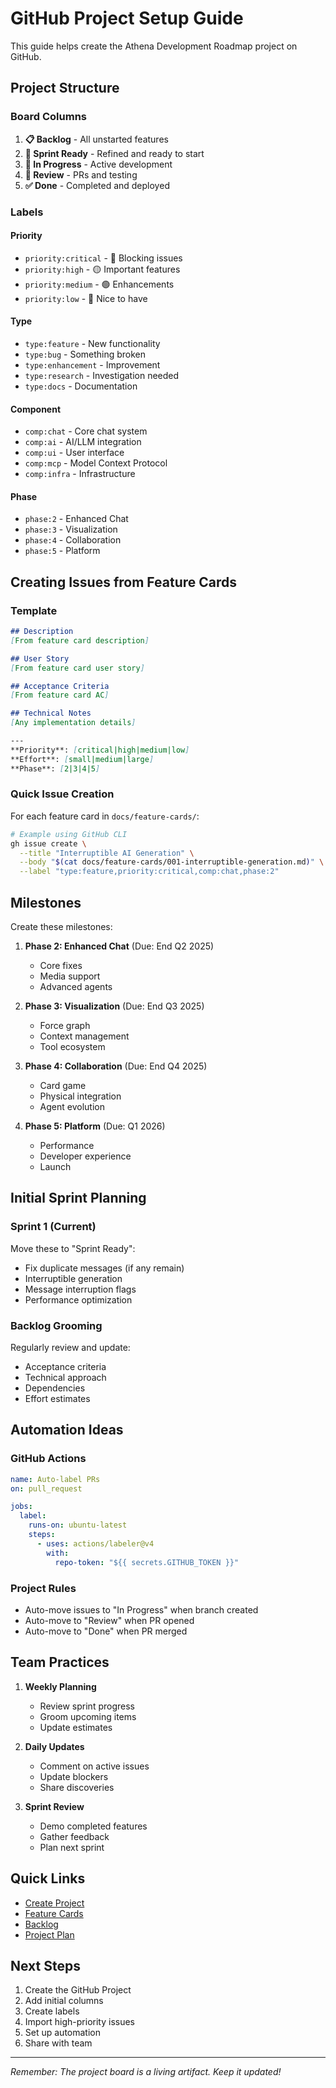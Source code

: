 # GitHub Project Setup Guide

This guide helps create the Athena Development Roadmap project on GitHub.

## Project Structure

### Board Columns
1. **📋 Backlog** - All unstarted features
2. **🎯 Sprint Ready** - Refined and ready to start
3. **🚧 In Progress** - Active development
4. **👀 Review** - PRs and testing
5. **✅ Done** - Completed and deployed

### Labels

#### Priority
- `priority:critical` - 🔴 Blocking issues
- `priority:high` - 🟡 Important features
- `priority:medium` - 🟢 Enhancements
- `priority:low` - 🔵 Nice to have

#### Type
- `type:feature` - New functionality
- `type:bug` - Something broken
- `type:enhancement` - Improvement
- `type:research` - Investigation needed
- `type:docs` - Documentation

#### Component
- `comp:chat` - Core chat system
- `comp:ai` - AI/LLM integration
- `comp:ui` - User interface
- `comp:mcp` - Model Context Protocol
- `comp:infra` - Infrastructure

#### Phase
- `phase:2` - Enhanced Chat
- `phase:3` - Visualization
- `phase:4` - Collaboration
- `phase:5` - Platform

## Creating Issues from Feature Cards

### Template

```markdown
## Description
[From feature card description]

## User Story
[From feature card user story]

## Acceptance Criteria
[From feature card AC]

## Technical Notes
[Any implementation details]

---
**Priority**: [critical|high|medium|low]
**Effort**: [small|medium|large]
**Phase**: [2|3|4|5]
```

### Quick Issue Creation

For each feature card in `docs/feature-cards/`:

```bash
# Example using GitHub CLI
gh issue create \
  --title "Interruptible AI Generation" \
  --body "$(cat docs/feature-cards/001-interruptible-generation.md)" \
  --label "type:feature,priority:critical,comp:chat,phase:2"
```

## Milestones

Create these milestones:

1. **Phase 2: Enhanced Chat** (Due: End Q2 2025)
   - Core fixes
   - Media support
   - Advanced agents

2. **Phase 3: Visualization** (Due: End Q3 2025)
   - Force graph
   - Context management
   - Tool ecosystem

3. **Phase 4: Collaboration** (Due: End Q4 2025)
   - Card game
   - Physical integration
   - Agent evolution

4. **Phase 5: Platform** (Due: Q1 2026)
   - Performance
   - Developer experience
   - Launch

## Initial Sprint Planning

### Sprint 1 (Current)
Move these to "Sprint Ready":
- Fix duplicate messages (if any remain)
- Interruptible generation
- Message interruption flags
- Performance optimization

### Backlog Grooming
Regularly review and update:
- Acceptance criteria
- Technical approach
- Dependencies
- Effort estimates

## Automation Ideas

### GitHub Actions
```yaml
name: Auto-label PRs
on: pull_request

jobs:
  label:
    runs-on: ubuntu-latest
    steps:
      - uses: actions/labeler@v4
        with:
          repo-token: "${{ secrets.GITHUB_TOKEN }}"
```

### Project Rules
- Auto-move issues to "In Progress" when branch created
- Auto-move to "Review" when PR opened
- Auto-move to "Done" when PR merged

## Team Practices

1. **Weekly Planning**
   - Review sprint progress
   - Groom upcoming items
   - Update estimates

2. **Daily Updates**
   - Comment on active issues
   - Update blockers
   - Share discoveries

3. **Sprint Review**
   - Demo completed features
   - Gather feedback
   - Plan next sprint

## Quick Links

- [Create Project](https://github.com/tensiondriven/athena/projects/new)
- [Feature Cards](/docs/feature-cards/)
- [Backlog](/docs/FEATURE_BACKLOG.md)
- [Project Plan](/docs/PROJECT_PLAN.md)

## Next Steps

1. Create the GitHub Project
2. Add initial columns
3. Create labels
4. Import high-priority issues
5. Set up automation
6. Share with team

---

*Remember: The project board is a living artifact. Keep it updated!*